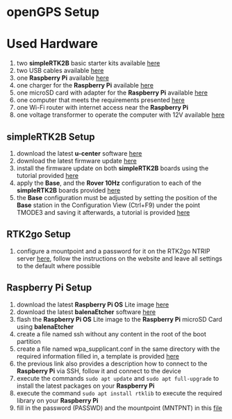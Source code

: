 # openGPS Setup

# Used Hardware
1. two **simpleRTK2B** basic starter kits available [here](https://www.ardusimple.com/product/simplertk2b-basic-starter-kit-ip65/)
2. two USB cables available [here](https://www.amazon.de/AmazonBasics-Male-Micro-Cable-Black/dp/B07232M876/)
3. one **Raspberry Pi** available [here](https://www.raspberrypi.org/products/raspberry-pi-4-model-b/)
4. one charger for the **Raspberry Pi** available [here](https://www.raspberrypi.org/products/type-c-power-supply/)
5. one microSD card with adapter for the **Raspberry Pi** available [here](https://www.amazon.de/SanDisk-Ultra-Micro-Adapter-SDSQUNC-016G-GN6MA/dp/B010Q57SEE/)
6. one computer that meets the requirements presented [here](https://geizhals.at/?cat=nb&xf=10929_Windows+10%7E13345_LTE%7E13732_2%7E2379_15%7E83_Touchscreen%7E9_1920x1080)
7. one Wi-Fi router with internet access near the **Raspberry Pi**
8. one voltage transformer to operate the computer with 12V available [here](https://www.amazon.de/Spannungswandler-Wechselrichter-BESTEK-Zigarettenanzünder-Autobatterieclips/dp/B00JGJL4ZQ/)

## simpleRTK2B Setup
1. download the latest **u-center** software [here](https://www.u-blox.com/en/product/u-center)
2. download the latest firmware update [here](https://www.u-blox.com/en/product/zed-f9p-module#tab-documentation-resources)
3. install the firmware update on both **simpleRTK2B** boards using the tutorial provided [here](https://www.ardusimple.com/zed-f9p-firmware-update-with-simplertk2b/)
4. apply the **Base**, and the **Rover 10Hz** configuration to each of the **simpleRTK2B** boards provided [here](https://www.ardusimple.com/configuration-files/)
5. the **Base** configuration must be adjusted by setting the position of the **Base** station in the Configuration View (Ctrl+F9) under the point TMODE3 and saving it afterwards, a tutorial is provided [here](https://www.youtube.com/watch?v=FpkUXmM7mrc)

## RTK2go Setup
1. configure a mountpoint and a password for it on the RTK2go NTRIP server [here](http://www.rtk2go.com/new-reservation/), follow the instructions on the website and leave all settings to the default where possible

## Raspberry Pi Setup
1. download the latest **Raspberry Pi OS** Lite image [here](https://www.raspberrypi.org/software/operating-systems/)
2. download the latest **balenaEtcher** software [here](https://www.balena.io/etcher/)
3. flash the **Raspberry Pi OS** Lite image to the **Raspberry Pi** microSD Card using **balenaEtcher**
4. create a file named ssh without any content in the root of the boot partition
5. create a file named wpa_supplicant.conf in the same directory with the required information filled in, a template is provided [here](https://medium.com/coinmonks/run-raspberry-pi-in-a-true-headless-state-cfb3431667de)
6. the previous link also provides a description how to connect to the **Raspberry Pi** via SSH, follow it and connect to the device
7. execute the commands ```sudo apt update``` and ```sudo apt full-upgrade``` to install the latest packages on your **Raspberry Pi**
8. execute the command ```sudo apt install rtklib``` to execute the required library on your **Raspberry Pi**
9. fill in the password (PASSWD) and the mountpoint (MNTPNT) in this [file](base.service)





